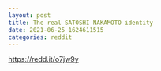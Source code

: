 ```yaml
--- 
layout: post 
title: The real SATOSHI NAKAMOTO identity 
date: 2021-06-25 1624611515 
categories: reddit 
--- 
```

https://redd.it/o7jw9y